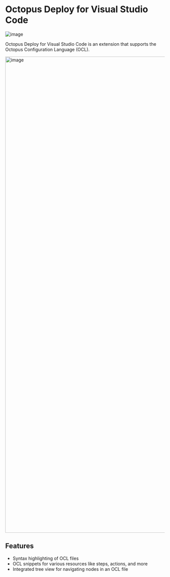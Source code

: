 # Octopus Deploy for Visual Studio Code

![image](https://user-images.githubusercontent.com/71493/137660273-0804da96-d744-49c8-a5f6-02b0a7cc5a35.png)

Octopus Deploy for Visual Studio Code is an extension that supports the Octopus Configuration Language (OCL).

<img width="1500" alt="image" src="https://user-images.githubusercontent.com/71493/138542830-d2f8f81f-f852-4da3-bd0e-9e4173c465ef.png">



## Features

- Syntax highlighting of OCL files
- OCL snippets for various resources like steps, actions, and more
- Integrated tree view for navigating nodes in an OCL file

